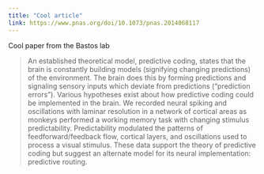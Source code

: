 ```yaml
---
title: "Cool article"
link: https://www.pnas.org/doi/10.1073/pnas.2014868117
---
```


Cool paper from the Bastos lab

> An established theoretical model, predictive coding, states that the brain is constantly building models (signifying changing predictions) of the environment. The brain does this by forming predictions and signaling sensory inputs which deviate from predictions (“prediction errors”). Various hypotheses exist about how predictive coding could be implemented in the brain. We recorded neural spiking and oscillations with laminar resolution in a network of cortical areas as monkeys performed a working memory task with changing stimulus predictability. Predictability modulated the patterns of feedforward/feedback flow, cortical layers, and oscillations used to process a visual stimulus. These data support the theory of predictive coding but suggest an alternate model for its neural implementation: predictive routing.

